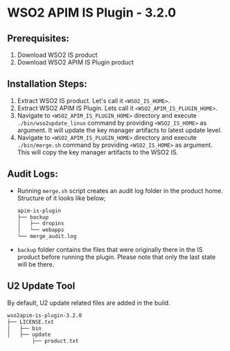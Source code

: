 # WSO2 APIM IS Plugin - 3.2.0

## Prerequisites:
1. Download WSO2 IS product
2. Download WSO2 APIM IS Plugin product

## Installation Steps:
1. Extract WSO2 IS product. Let's call it `<WSO2_IS_HOME>`.
2. Extract WSO2 APIM IS Plugin. Lets call it `<WSO2_APIM_IS_PLUGIN_HOME>`.
3. Navigate to `<WSO2_APIM_IS_PLUGIN_HOME>` directory and execute `./bin/wso2update_linux` command by providing `<WSO2_IS_HOME>` as argument. It will update the key manager artifacts to latest update level.
4. Navigate to `<WSO2_APIM_IS_PLUGIN_HOME>` directory and execute `./bin/merge.sh` command by providing `<WSO2_IS_HOME>` as argument. This will copy the key manager artifacts to the WSO2 IS.

## Audit Logs:
- Running `merge.sh` script creates an audit log folder in the product home. Structure of it looks like below;

    ``` sh
    apim-is-plugin
    ├── backup
    │   ├── dropins
    │   └── webapps
    └── merge_audit.log
    ```
- `backup` folder contains the files that were originally there in the IS product before running the plugin. Please note that only the last state will be there.

## U2 Update Tool
By default, U2 update related files are added in the build.
``` sh
wso2apim-is-plugin-3.2.0
├── LICENSE.txt
│   ├── bin
│   ├── update
        ├── product.txt
```
